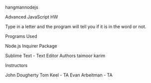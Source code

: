 hangmannodejs

Advanced JavaScript HW


Type in a letter and the program will tell you if it is in the word or not.

Programs Used

Node.js
Inquirer Package

Sublime Text - Text Editor
Authors
taimoor karim

Instructors

John Dougherty
Tom Keel - TA
Evan Arbeitman - TA